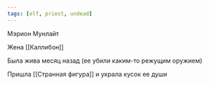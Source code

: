 ```yaml
---
tags: [elf, priest, undead]
---
```


Мэрион Мунлайт

Жена [[Каллибон]]

Была жива месяц назад (ее убили каким-то режущим оружием)

Пришла [[Странная фигура]] и украла кусок ее души

